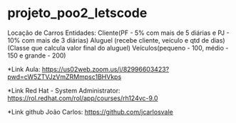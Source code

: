 # projeto_poo2_letscode

Locação de Carros
	Entidades:
		Cliente(PF - 5% com mais de 5 diárias e PJ - 10% com mais de 3 diárias)
		Aluguel (recebe cliente, veículo e qtd de dias)(Classe que calcula valor final do aluguel) 
		Veículos(pequeno - 100, médio - 150 e grande - 200)

*Link Aula: https://us02web.zoom.us/j/82996603423?pwd=cW5ZTVJzVmZRMmpsc1BHVkps

*Link Red Hat - System Administrator: https://rol.redhat.com/rol/app/courses/rh124vc-9.0

*Link github João Carlos: https://github.com/jcarlosvale

